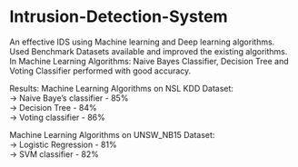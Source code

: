 # Intrusion-Detection-System
An effective IDS using Machine learning and Deep learning algorithms. <br/>
Used Benchmark Datasets available and improved the existing algorithms. <br/>
In Machine Learning Algorithms: Naive Bayes Classifier, Decision Tree and Voting Classifier performed with good accuracy. <br/>

Results:
Machine Learning Algorithms on NSL KDD Dataset:<br/>
-> Naive Baye’s classifier - 85% <br/>
-> Decision Tree           - 84% <br/>
-> Voting classifier       - 86% <br/>

Machine Learning Algorithms on UNSW_NB15 Dataset:<br/>
-> Logistic Regression  -  81% <br/>
-> SVM classifier       -  82% <br/>



